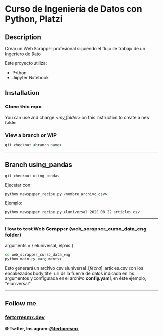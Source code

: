 # Curso de Ingeniería de Datos con Python, Platzi

## Description
Crear un Web Scrapper profesional siguiendo el flujo de trabajo de un Ingeniero de Dato


Éste proyecto utiliza:

- Python
- Jupyter Notebook

## Installation

### Clone this repo

You can use and change *<my_folder>* on this instruction to create a new folder

### View a branch or WIP

```cmd
git checkout <branch_name>
```
---
## Branch using_pandas
```cmd
git checkout using_pandas
```

Ejecutar con:

```cmd
python newspaper_recipe.py <nombre_archivo_csv>
```

Ejemplo: 
```cmd
python newspaper_recipe.py eluniversal_2020_08_22_articles.csv
````

---

### How to test Web Scrapper (web_scrapper_curso_data_eng folder)

arguments = { eluniversal, elpais }

```cmd
cd web_scrapper_curso_data_eng
python main.py <arguments>
```

Esto generará un archivo csv eluniversal_[*fecha*]_articles.csv con los encabezados body,title, url de la fuente de datos indicada en los argumentos y configurada en el archivo **config.yaml**, en éste ejemplo, "eluniversal" 

---

## Follow me

### [fertorresmx.dev](https://www.fertorresmx.dev/)

#### :globe_with_meridians: Twitter, Instagram: [@fertorresmx](http://www.twitter/fertorresmx)
